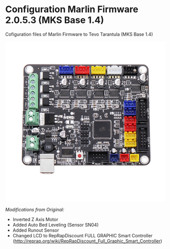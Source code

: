 # Configuration Marlin Firmware 2.0.5.3 (MKS Base 1.4)
Cofiguration files of Marlin Firmware to Tevo Tarantula (MKS Base 1.4)

![](mainboard.jpg)

*Modifications from Original:*
- Inverted Z Axis Motor
- Added Auto Bed Leveling (Sensor SN04)
- Added Runout Sensor
- Changed LCD to RepRapDiscount FULL GRAPHIC Smart Controller (http://reprap.org/wiki/RepRapDiscount_Full_Graphic_Smart_Controller)

